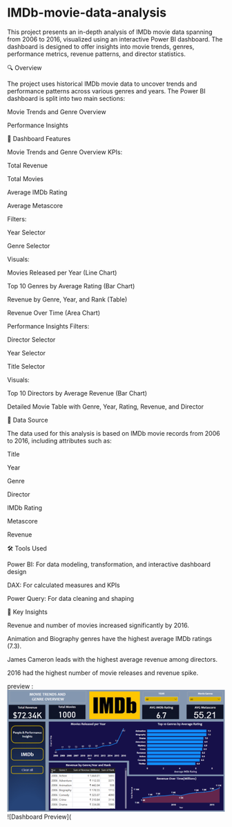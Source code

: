 # IMDb-movie-data-analysis
This project presents an in-depth analysis of IMDb movie data spanning from 2006 to 2016, visualized using an interactive Power BI dashboard. The dashboard is designed to offer insights into movie trends, genres, performance metrics, revenue patterns, and director statistics.

🔍 Overview

The project uses historical IMDb movie data to uncover trends and performance patterns across various genres and years. The Power BI dashboard is split into two main sections:

Movie Trends and Genre Overview

Performance Insights

🧩 Dashboard Features

Movie Trends and Genre Overview
KPIs:

 Total Revenue

 Total Movies

 Average IMDb Rating

 Average Metascore

Filters:

 Year Selector

 Genre Selector

Visuals:

 Movies Released per Year (Line Chart)

 Top 10 Genres by Average Rating (Bar Chart)

 Revenue by Genre, Year, and Rank (Table)

 Revenue Over Time (Area Chart)

Performance Insights
Filters:

 Director Selector

 Year Selector

Title Selector

Visuals:

 Top 10 Directors by Average Revenue (Bar Chart)

 Detailed Movie Table with Genre, Year, Rating, Revenue, and Director

📁 Data Source

The data used for this analysis is based on IMDb movie records from 2006 to 2016, including attributes such as:

Title

Year

Genre

Director

IMDb Rating

Metascore

Revenue

🛠️ Tools Used

Power BI: For data modeling, transformation, and interactive dashboard design

DAX: For calculated measures and KPIs

Power Query: For data cleaning and shaping

🎯 Key Insights

Revenue and number of movies increased significantly by 2016.

Animation and Biography genres have the highest average IMDb ratings (7.3).

James Cameron leads with the highest average revenue among directors.

2016 had the highest number of movie releases and revenue spike.

preview : ![Dashboard Preview](https://github.com/sadik4li/IMDb-movie-data-analysis/blob/main/Screenshot%202025-05-27%20235538.png)
          ![Dashboard Preview](
